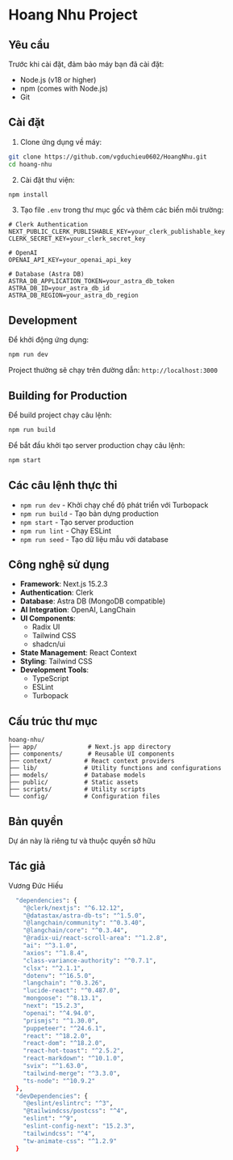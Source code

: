 # Hoang Nhu Project

## Yêu cầu

Trước khi cài đặt, đảm bảo máy bạn đã cài đặt:

- Node.js (v18 or higher)
- npm (comes with Node.js)
- Git

## Cài đặt

1. Clone ứng dụng về máy:

```bash
git clone https://github.com/vgduchieu0602/HoangNhu.git
cd hoang-nhu
```

2. Cài đặt thư viện:

```bash
npm install
```

3. Tạo file `.env` trong thư mục gốc và thêm các biến môi trường:

```env
# Clerk Authentication
NEXT_PUBLIC_CLERK_PUBLISHABLE_KEY=your_clerk_publishable_key
CLERK_SECRET_KEY=your_clerk_secret_key

# OpenAI
OPENAI_API_KEY=your_openai_api_key

# Database (Astra DB)
ASTRA_DB_APPLICATION_TOKEN=your_astra_db_token
ASTRA_DB_ID=your_astra_db_id
ASTRA_DB_REGION=your_astra_db_region
```

## Development

Để khởi động ứng dụng:

```bash
npm run dev
```

Project thường sẽ chạy trên đường dẫn: `http://localhost:3000`

## Building for Production

Để build project chạy câu lệnh:

```bash
npm run build
```

Để bắt đầu khởi tạo server production chạy câu lệnh:

```bash
npm start
```

## Các câu lệnh thực thi

- `npm run dev` - Khởi chạy chế độ phát triển với Turbopack
- `npm run build` - Tạo bản dựng production
- `npm start` - Tạo server production
- `npm run lint` - Chạy ESLint
- `npm run seed` - Tạo dữ liệu mẫu với database

## Công nghệ sử dụng

- **Framework**: Next.js 15.2.3
- **Authentication**: Clerk
- **Database**: Astra DB (MongoDB compatible)
- **AI Integration**: OpenAI, LangChain
- **UI Components**:
  - Radix UI
  - Tailwind CSS
  - shadcn/ui
- **State Management**: React Context
- **Styling**: Tailwind CSS
- **Development Tools**:
  - TypeScript
  - ESLint
  - Turbopack

## Cấu trúc thư mục

```
hoang-nhu/
├── app/              # Next.js app directory
├── components/       # Reusable UI components
├── context/         # React context providers
├── lib/             # Utility functions and configurations
├── models/          # Database models
├── public/          # Static assets
├── scripts/         # Utility scripts
└── config/          # Configuration files
```

## Bản quyền

Dự án này là riêng tư và thuộc quyền sở hữu

## Tác giả

Vương Đức Hiếu

```bash
  "dependencies": {
    "@clerk/nextjs": "^6.12.12",
    "@datastax/astra-db-ts": "^1.5.0",
    "@langchain/community": "^0.3.40",
    "@langchain/core": "^0.3.44",
    "@radix-ui/react-scroll-area": "^1.2.8",
    "ai": "^3.1.0",
    "axios": "^1.8.4",
    "class-variance-authority": "^0.7.1",
    "clsx": "^2.1.1",
    "dotenv": "^16.5.0",
    "langchain": "^0.3.26",
    "lucide-react": "^0.487.0",
    "mongoose": "^8.13.1",
    "next": "15.2.3",
    "openai": "^4.94.0",
    "prismjs": "^1.30.0",
    "puppeteer": "^24.6.1",
    "react": "^18.2.0",
    "react-dom": "^18.2.0",
    "react-hot-toast": "^2.5.2",
    "react-markdown": "^10.1.0",
    "svix": "^1.63.0",
    "tailwind-merge": "^3.3.0",
    "ts-node": "^10.9.2"
  },
  "devDependencies": {
    "@eslint/eslintrc": "^3",
    "@tailwindcss/postcss": "^4",
    "eslint": "^9",
    "eslint-config-next": "15.2.3",
    "tailwindcss": "^4",
    "tw-animate-css": "^1.2.9"
  }
```
